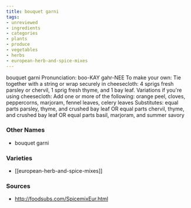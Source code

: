 ```yaml
---
title: bouquet garni
tags:
- unreviewed
- ingredients
- categories
- plants
- produce
- vegetables
- herbs
- european-herb-and-spice-mixes
---
```

bouquet garni Pronunciation: boo-KAY gahr-NEE To make your own: Tie together with a string or wrap securely in cheesecloth: 4 sprigs fresh parsley or chervil, 1 sprig fresh thyme, and 1 bay leaf. Variations if you're using cheesecloth: Add one or more of the following: orange peel, cloves, peppercorns, marjoram, fennel leaves, celery leaves Substitutes: equal parts parsley, thyme, and crushed bay leaf OR equal parts chervil, thyme, and crushed bay leaf OR equal parts basil, marjoram, and summer savory

### Other Names

* bouquet garni

### Varieties

* [[european-herb-and-spice-mixes]]

### Sources
* http://foodsubs.com/SpicemixEur.html
